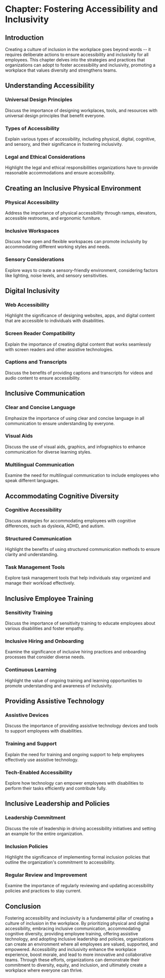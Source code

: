 Chapter: Fostering Accessibility and Inclusivity
================================================

Introduction
------------

Creating a culture of inclusion in the workplace goes beyond words -- it requires deliberate actions to ensure accessibility and inclusivity for all employees. This chapter delves into the strategies and practices that organizations can adopt to foster accessibility and inclusivity, promoting a workplace that values diversity and strengthens teams.

Understanding Accessibility
---------------------------

### Universal Design Principles

Discuss the importance of designing workplaces, tools, and resources with universal design principles that benefit everyone.

### Types of Accessibility

Explain various types of accessibility, including physical, digital, cognitive, and sensory, and their significance in fostering inclusivity.

### Legal and Ethical Considerations

Highlight the legal and ethical responsibilities organizations have to provide reasonable accommodations and ensure accessibility.

Creating an Inclusive Physical Environment
------------------------------------------

### Physical Accessibility

Address the importance of physical accessibility through ramps, elevators, accessible restrooms, and ergonomic furniture.

### Inclusive Workspaces

Discuss how open and flexible workspaces can promote inclusivity by accommodating different working styles and needs.

### Sensory Considerations

Explore ways to create a sensory-friendly environment, considering factors like lighting, noise levels, and sensory sensitivities.

Digital Inclusivity
-------------------

### Web Accessibility

Highlight the significance of designing websites, apps, and digital content that are accessible to individuals with disabilities.

### Screen Reader Compatibility

Explain the importance of creating digital content that works seamlessly with screen readers and other assistive technologies.

### Captions and Transcripts

Discuss the benefits of providing captions and transcripts for videos and audio content to ensure accessibility.

Inclusive Communication
-----------------------

### Clear and Concise Language

Emphasize the importance of using clear and concise language in all communication to ensure understanding by everyone.

### Visual Aids

Discuss the use of visual aids, graphics, and infographics to enhance communication for diverse learning styles.

### Multilingual Communication

Examine the need for multilingual communication to include employees who speak different languages.

Accommodating Cognitive Diversity
---------------------------------

### Cognitive Accessibility

Discuss strategies for accommodating employees with cognitive differences, such as dyslexia, ADHD, and autism.

### Structured Communication

Highlight the benefits of using structured communication methods to ensure clarity and understanding.

### Task Management Tools

Explore task management tools that help individuals stay organized and manage their workload effectively.

Inclusive Employee Training
---------------------------

### Sensitivity Training

Discuss the importance of sensitivity training to educate employees about various disabilities and foster empathy.

### Inclusive Hiring and Onboarding

Examine the significance of inclusive hiring practices and onboarding processes that consider diverse needs.

### Continuous Learning

Highlight the value of ongoing training and learning opportunities to promote understanding and awareness of inclusivity.

Providing Assistive Technology
------------------------------

### Assistive Devices

Discuss the importance of providing assistive technology devices and tools to support employees with disabilities.

### Training and Support

Explain the need for training and ongoing support to help employees effectively use assistive technology.

### Tech-Enabled Accessibility

Explore how technology can empower employees with disabilities to perform their tasks efficiently and contribute fully.

Inclusive Leadership and Policies
---------------------------------

### Leadership Commitment

Discuss the role of leadership in driving accessibility initiatives and setting an example for the entire organization.

### Inclusion Policies

Highlight the significance of implementing formal inclusion policies that outline the organization's commitment to accessibility.

### Regular Review and Improvement

Examine the importance of regularly reviewing and updating accessibility policies and practices to stay current.

Conclusion
----------

Fostering accessibility and inclusivity is a fundamental pillar of creating a culture of inclusion in the workplace. By prioritizing physical and digital accessibility, embracing inclusive communication, accommodating cognitive diversity, providing employee training, offering assistive technology, and adopting inclusive leadership and policies, organizations can create an environment where all employees are valued, supported, and empowered. Accessibility and inclusivity enhance the workplace experience, boost morale, and lead to more innovative and collaborative teams. Through these efforts, organizations can demonstrate their commitment to diversity, equity, and inclusion, and ultimately create a workplace where everyone can thrive.
